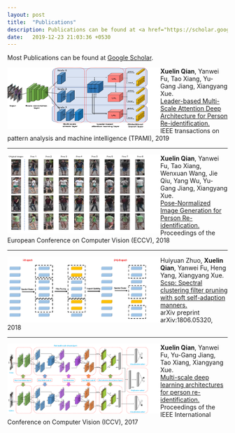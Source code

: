 ```yaml
---
layout: post
title:  "Publications"
description: Publications can be found at <a href="https://scholar.google.com/citations?user=71WXkL4AAAAJ&hl=en" target="_blank">Google Scholar</a>.
date:   2019-12-23 21:03:36 +0530
---
```

Most Publications can be found at <a href="https://scholar.google.com/citations?user=71WXkL4AAAAJ&hl=en" target="_blank">Google Scholar</a>.

<div>
<img src="/img/publication/PAMI19_Framework.png" alt="." style="vertical-align:middle;
" width="350" height="140" align="left">
<span>
<b>Xuelin Qian</b>, Yanwei Fu, Tao Xiang, Yu-Gang Jiang, Xiangyang Xue. 
<br>
<a href="https://ieeexplore.ieee.org/abstract/document/8762210/" 
target="_blank"> Leader-based Multi-Scale Attention Deep Architecture for Person Re-identification. </a>
<br>
IEEE transactions on pattern analysis and machine intelligence (TPAMI), 2019
</span>
</div>

------

<div>
<img src="/img/publication/eccv18_generated_images.png" alt="." width="350" height="180" align="left">
<span>

<b>Xuelin Qian</b>, Yanwei Fu, Tao Xiang, Wenxuan Wang, Jie Qiu, Yang Wu, Yu-Gang Jiang, Xiangyang Xue. 
<br>
<a href="http://openaccess.thecvf.com/content_ECCV_2018/html/Xuelin_Qian_Pose-Normalized_Image_Generation_ECCV_2018_paper.html" 
target="_blank"> Pose-Normalized Image Generation for Person Re-identification. </a>
<br>
Proceedings of the European Conference on Computer Vision (ECCV), 2018
</span>
</div>

------

<div>
<img src="/img/publication/arxiv18_scsp.png" alt="." width="350" height="150" align="left">
<span>

Huiyuan Zhuo, <b>Xuelin Qian</b>, Yanwei Fu, Heng Yang, Xiangyang Xue. 
<br>
<a href="https://arxiv.org/abs/1806.05320" 
target="_blank"> Scsp: Spectral clustering filter pruning with soft self-adaption manners. </a>
<br>
arXiv preprint arXiv:1806.05320, 2018
</span>
</div>

------

<div>
<img src="/img/publication/iccv17_framework.png" alt="." style="vertical-align:middle;" width="350" height="160" align="left">
<span>
<b>Xuelin Qian</b>, Yanwei Fu, Yu-Gang Jiang, Tao Xiang, Xiangyang Xue. 
<br>
<a href="http://openaccess.thecvf.com/content_iccv_2017/html/Qian_Multi-Scale_Deep_Learning_ICCV_2017_paper.html" 
target="_blank"> Multi-scale deep learning architectures for person re-identification. </a>
<br>
Proceedings of the IEEE International Conference on Computer Vision (ICCV), 2017
</span>
</div>
